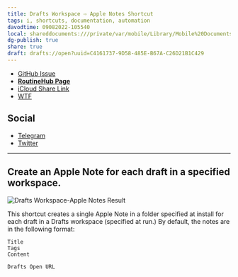 ```yaml
---
title: Drafts Workspace ⇨ Apple Notes Shortcut
tags: i, shortcuts, documentation, automation
davodtime: 09082022-105540
local: shareddocuments:///private/var/mobile/Library/Mobile%20Documents/iCloud~md~obsidian/Documents/OBSHIDDIAN/drafts/C4161737-9D58-485E-B67A-C26D21B1C429.md
dg-publish: true
share: true
draft: drafts://open?uuid=C4161737-9D58-485E-B67A-C26D21B1C429
---
```


- [GitHub Issue](https://github.com/extratone/i/issues/187)
- [**RoutineHub Page**](https://routinehub.co/shortcut/11622)
- [iCloud Share Link](https://www.icloud.com/shortcuts/72fd7e82531c4accb09177999aa790b9)
- [WTF](https://davidblue.wtf/drafts/C4161737-9D58-485E-B67A-C26D21B1C429.html)

## Social

- [Telegram](https://t.me/extratone/11160)
- [Twitter](https://twitter.com/NeoYokel/status/1516437128732975112)

---

## Create an Apple Note for each draft in a specified workspace.

![Drafts Workspace-Apple Notes Result](https://user-images.githubusercontent.com/43663476/164037199-b0f8e656-15df-4f23-9b63-0ec6088edb34.png)

This shortcut creates a single Apple Note in a folder specified at install for each draft in a Drafts workspace (specified at run.) By default, the notes are in the following format:

```
Title
Tags
Content

Drafts Open URL
```